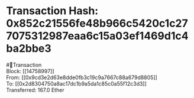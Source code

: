 
Transaction Hash: 0x852c21556fe48b966c5420c1c277075312987eaa6c15a03ef1469d1c4ba2bbe3
====================================================================================
  
#💸Transaction  
Block: [[14758997]]  
From: [[0x9cd3e2d63e8dde0fb3c19c9a7667c88a679d8805]]  
To: [[0x2d8304750a8ac17dc1b9a5da1c85c0a55f12c3d3]]  
Transferred: 167.0 Ether